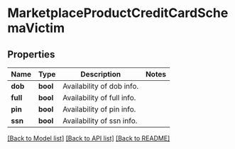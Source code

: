 # MarketplaceProductCreditCardSchemaVictim


## Properties
Name | Type | Description | Notes
------------ | ------------- | ------------- | -------------
**dob** | **bool** | Availability of dob info. | 
**full** | **bool** | Availability of full info. | 
**pin** | **bool** | Availability of pin info. | 
**ssn** | **bool** | Availability of ssn info. | 

[[Back to Model list]](../README.md#documentation-for-models) [[Back to API list]](../README.md#documentation-for-api-endpoints) [[Back to README]](../README.md)


